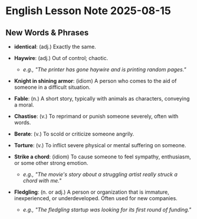 # English Lesson Note 2025-08-15

## New Words & Phrases

- **identical**: (adj.) Exactly the same.

- **Haywire**: (adj.) Out of control; chaotic.
  - *e.g., "The printer has gone haywire and is printing random pages."*

- **Knight in shining armor**: (idiom) A person who comes to the aid of someone
    in a difficult situation.

- **Fable**: (n.) A short story, typically with animals as characters,
    conveying a moral.

- **Chastise**: (v.) To reprimand or punish someone severely, often with
    words.

- **Berate**: (v.) To scold or criticize someone angrily.

- **Torture**: (v.) To inflict severe physical or mental suffering on someone.

- **Strike a chord**: (idiom) To cause someone to feel sympathy, enthusiasm, or
    some other strong emotion.
  - *e.g., "The movie's story about a struggling artist really struck a
        chord with me."*

- **Fledgling**: (n. or adj.) A person or organization that is immature,
    inexperienced, or underdeveloped. Often used for new companies.
  - *e.g., "The fledgling startup was looking for its first round of
        funding."*
